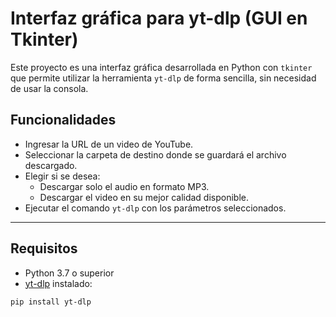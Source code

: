 # Interfaz gráfica para yt-dlp (GUI en Tkinter)

Este proyecto es una interfaz gráfica desarrollada en Python con `tkinter` que permite utilizar la herramienta `yt-dlp` de forma sencilla, sin necesidad de usar la consola.

## Funcionalidades

- Ingresar la URL de un video de YouTube.
- Seleccionar la carpeta de destino donde se guardará el archivo descargado.
- Elegir si se desea:
  - Descargar solo el audio en formato MP3.
  - Descargar el video en su mejor calidad disponible.
- Ejecutar el comando `yt-dlp` con los parámetros seleccionados.

---

## Requisitos

- Python 3.7 o superior
- [yt-dlp](https://github.com/yt-dlp/yt-dlp) instalado:

```bash
pip install yt-dlp

